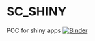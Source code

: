 # SC_SHINY
POC for shiny apps
[![Binder](https://mybinder.org/badge_logo.svg)](https://mybinder.org/v2/gh/geoff-marine/SC_SHINY/master)
